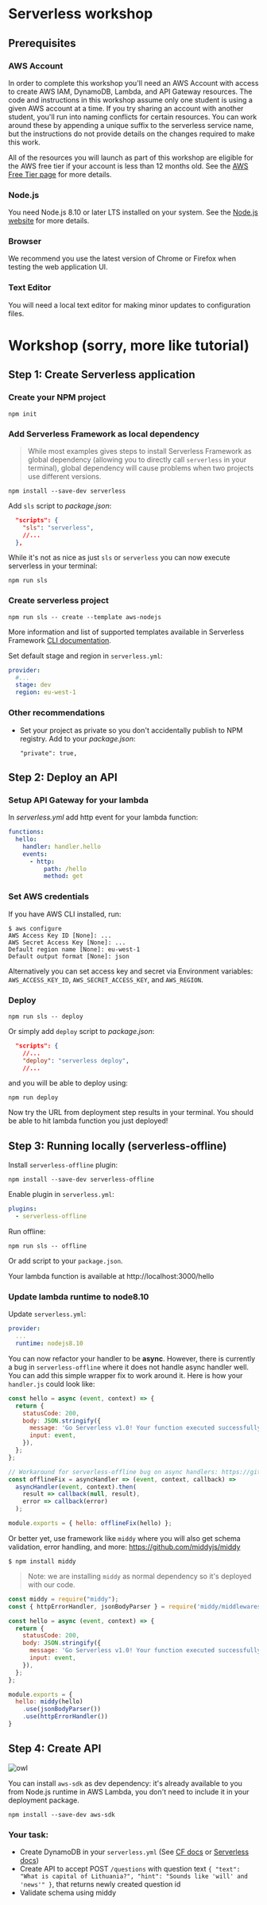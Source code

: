 # Serverless workshop

## Prerequisites

### AWS Account

In order to complete this workshop you'll need an AWS Account with access to create AWS IAM, DynamoDB, Lambda, and API Gateway resources. The code and instructions in this workshop assume only one student is using a given AWS account at a time. If you try sharing an account with another student, you'll run into naming conflicts for certain resources. You can work around these by appending a unique suffix to the serverless service name, but the instructions do not provide details on the changes required to make this work.

All of the resources you will launch as part of this workshop are eligible for the AWS free tier if your account is less than 12 months old. See the [AWS Free Tier page](https://aws.amazon.com/free/) for more details.

### Node.js

You need Node.js 8.10 or later LTS installed on your system. See the [Node.js website](https://nodejs.org/en/) for more details.

### Browser

We recommend you use the latest version of Chrome or Firefox when testing the web application UI.

### Text Editor

You will need a local text editor for making minor updates to configuration files.

# Workshop (sorry, more like tutorial)

## Step 1: Create Serverless application

### Create your NPM project

`npm init`

### Add Serverless Framework as local dependency

> While most examples gives steps to install Serverless Framework as global dependency (allowing you to directly call `serverless` in your terminal), global dependency will cause problems when two projects use different versions.

`npm install --save-dev serverless`

Add `sls` script to _package.json_:
```json
  "scripts": {
    "sls": "serverless",
    //...
  },
```

While it's not as nice as just `sls` or `serverless` you can now execute serverless in your terminal:

`npm run sls`

### Create serverless project

`npm run sls -- create --template aws-nodejs`

More information and list of supported templates available in Serverless Framework [CLI documentation](https://serverless.com/framework/docs/providers/aws/cli-reference/create/).

Set default stage and region in `serverless.yml`:

```yml
provider:
  #...
  stage: dev
  region: eu-west-1
```

### Other recommendations

* Set your project as private so you don't accidentally publish to NPM registry. Add to your _package.json_:

  `"private": true,`

## Step 2: Deploy an API

### Setup API Gateway for your lambda

In _serverless.yml_ add http event for your lambda function:

```yml
functions:
  hello:
    handler: handler.hello
    events:
      - http:
          path: /hello
          method: get
```

### Set AWS credentials

If you have AWS CLI installed, run:

```
$ aws configure
AWS Access Key ID [None]: ...
AWS Secret Access Key [None]: ...
Default region name [None]: eu-west-1
Default output format [None]: json
```

Alternatively you can set access key and secret via Environment variables: `AWS_ACCESS_KEY_ID`, `AWS_SECRET_ACCESS_KEY`, and `AWS_REGION`.

### Deploy

`npm run sls -- deploy`

Or simply add `deploy` script to _package.json_:

```json
  "scripts": {
    //...
    "deploy": "serverless deploy",
    //...
```

and you will be able to deploy using:

`npm run deploy`

Now try the URL from deployment step results in your terminal. You should be able to hit lambda function you just deployed!

## Step 3: Running locally (serverless-offline)

Install `serverless-offline` plugin:

`npm install --save-dev serverless-offline`

Enable plugin in `serverless.yml`:

```yml
plugins:
  - serverless-offline
```

Run offline:

`npm run sls -- offline`

Or add script to your `package.json`.

Your lambda function is available at http://localhost:3000/hello

### Update lambda runtime to node8.10

Update `serverless.yml`:

```yml
provider:
  ...
  runtime: nodejs8.10
```

You can now refactor your handler to be **async**. However, there is currently a bug in `serverless-offline` where it does not handle async handler well. You can add this simple wrapper fix to work around it. Here is how your `handler.js` could look like:

```js
const hello = async (event, context) => {
  return {
    statusCode: 200,
    body: JSON.stringify({
      message: 'Go Serverless v1.0! Your function executed successfully!',
      input: event,
    }),
  };
};

// Workaround for serverless-offline bug on async handlers: https://github.com/dherault/serverless-offline/issues/384
const offlineFix = asyncHandler => (event, context, callback) => 
  asyncHandler(event, context).then(
    result => callback(null, result),
    error => callback(error)
  );

module.exports = { hello: offlineFix(hello) };
```

Or better yet, use framework like `middy` where you will also get schema validation, error handling, and more: https://github.com/middyjs/middy

`$ npm install middy`

> Note: we are installing `middy` as normal dependency so it's deployed with our code.

```js
const middy = require("middy");
const { httpErrorHandler, jsonBodyParser } = require('middy/middlewares')

const hello = async (event, context) => {
  return {
    statusCode: 200,
    body: JSON.stringify({
      message: 'Go Serverless v1.0! Your function executed successfully!',
      input: event,
    }),
  };
};

module.exports = {
  hello: middy(hello)
    .use(jsonBodyParser())
    .use(httpErrorHandler())
}
```

## Step 4: Create API

![owl](https://github.dev.global.tesco.org/storage/user/2885/files/01aa54c4-3e59-11e8-8ae2-e8a3db08aa2d)

You can install `aws-sdk` as dev dependency: it's already available to you from Node.js runtime in AWS Lambda, you don't need to include it in your deployment package.

`npm install --save-dev aws-sdk`

### Your task:

* Create DynamoDB in your `serverless.yml` (See [CF docs](https://docs.aws.amazon.com/AWSCloudFormation/latest/UserGuide/aws-resource-dynamodb-table.html) or [Serverless docs](https://serverless.com/framework/docs/providers/aws/guide/serverless.yml/))
* Create API to accept POST `/questions` with question text `{ "text": "What is capital of Lithuania?", "hint": "Sounds like 'will' and 'news'" }`, that returns newly created question id
* Validate schema using middy
